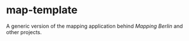 # map-template
A generic version of the mapping application behind *Mapping Berlin* and other projects.
